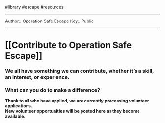 #library #escape #resources 

---
Author:: Operation Safe Escape
Key:: Public

---

# [[Contribute to Operation Safe Escape]]

### We all have something we can contribute, whether it’s a skill, an interest, or experience.

### What can you do to make a difference?

  
**Thank to all who have applied, we are currently processing volunteer applications.  
New volunteer opportunities will be posted here as they become available.**